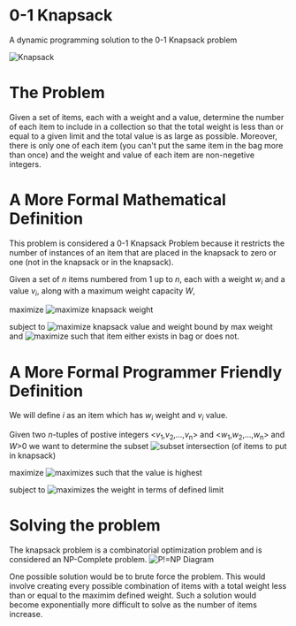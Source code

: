 # 0-1 Knapsack
A dynamic programming solution to the 0-1 Knapsack problem

![Knapsack](https://upload.wikimedia.org/wikipedia/commons/e/ec/19th_century_knowledge_hiking_and_camping_sheepskin_knapsack_sleeping_bag_rolled_up.jpg)

# The Problem
Given a set of items, each with a weight and a value, determine the number of each item to include in a collection so that the total weight is less than or equal to a given limit and the total value is as large as possible.  Moreover, there is only one of each item (you can't put the same item in the bag more than once) and the weight and value of each item are non-negetive integers.

# A More Formal Mathematical Definition
This problem is considered a 0-1 Knapsack Problem because it restricts the number of instances of an item that are placed in the knapsack to zero or one (not in the knapsack or in the knapsack).

Given a set of <i>n</i> items numbered from 1 up to <i>n</i>, each with a weight <i>w<sub>i</sub></i> and a value <i>v<sub>i</sub></i>, along with a maximum weight capacity <i>W</i>, 

maximize ![maximize knapsack weight](https://wikimedia.org/api/rest_v1/media/math/render/svg/85620037d368d2136fb3361702df6a489416931b)

subject to ![maximize knapsack value and weight bound by max weight](https://wikimedia.org/api/rest_v1/media/math/render/svg/dd6e7c9bca4397980976ea6d19237500ce3b8176) and ![maximize such that item either exists in bag or does not](https://wikimedia.org/api/rest_v1/media/math/render/svg/07dda71da2a630762c7b21b51ea54f86f422f951).

# A More Formal Programmer Friendly Definition
We will define <i>i</i> as an item which has
<i>w<sub>i</sub></i> weight and <i>v<sub>i</sub></i> value.

Given two <i>n</i>-tuples of postive integers <<i>v</i><sub>1</sub>,<i>v</i><sub>2</sub>,...,<i>v</i><sub>n</sub>> and <<i>w</i><sub>1</sub>,<i>w</i><sub>2</sub>,...,<i>w</i><sub>n</sub>> and <i>W</i>>0 we want to determine the subset ![subset intersection](https://www.latex4technics.com/imgtemp/zf9iqp-1.png?1483667365) (of items to put in knapsack) 

maximize ![maximizes such that the value is highest](https://www.latex4technics.com/imgtemp/apkudz-1.png?1483667463) 

subject to ![maximizes the weight in terms of defined limit](https://www.latex4technics.com/imgtemp/upb832-1.png?1483667527)

# Solving the problem
The knapsack problem is a combinatorial optimization problem and is considered an NP-Complete problem.
![P!=NP Diagram](https://upload.wikimedia.org/wikipedia/commons/thumb/a/a0/P_np_np-complete_np-hard.svg/300px-P_np_np-complete_np-hard.svg.png)

One possible solution would be to brute force the problem.  This would involve creating every possible combination of items with a total weight less than or equal to the maximim defined weight.  Such a solution would become exponentially more difficult to solve as the number of items increase.
